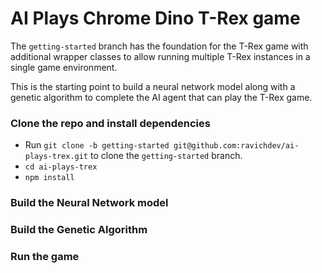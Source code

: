 # AI Plays Chrome Dino T-Rex game
The `getting-started` branch has the foundation for the T-Rex game with additional wrapper classes to allow running multiple T-Rex instances in a single game environment.

This is the starting point to build a neural network model along with a genetic algorithm to complete the AI agent that can play the T-Rex game.

### Clone the repo and install dependencies
- Run `git clone -b getting-started git@github.com:ravichdev/ai-plays-trex.git` to clone the `getting-started` branch.
- `cd ai-plays-trex`
- `npm install`

### Build the Neural Network model

### Build the Genetic Algorithm

### Run the game